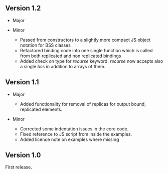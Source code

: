 ## Version 1.2

* Major

* Minor
  + Passed from constructors to a slightly more compact JS object notation for BSS classes
  + Refactored binding code into one single function which is called from both replicated and non replicated bindings
  + Added check on type for _recurse_ keyword. _recurse_ now accepts also a single _bss_ in addition to arrays of them.

## Version 1.1

* Major
  + Added functionality for removal of replicas for output bound, replicated elements.

* Minor
  + Corrected some indentation issues in the core code.
  + Fixed reference to JS script from inside the examples.
  + Added licence note on examples where missing 

## Version 1.0

First release.


